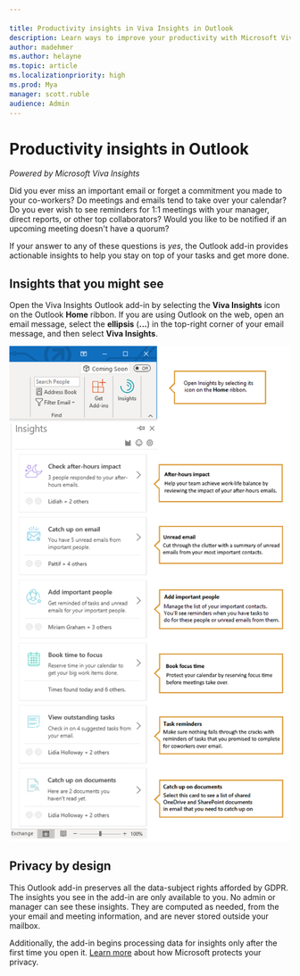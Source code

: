 ```yaml
---

title: Productivity insights in Viva Insights in Outlook
description: Learn ways to improve your productivity with Microsoft Viva Insights in Outlook 
author: madehmer
ms.author: helayne
ms.topic: article
ms.localizationpriority: high 
ms.prod: Mya
manager: scott.ruble
audience: Admin
---
```


# Productivity insights in Outlook

_Powered by Microsoft Viva Insights_

Did you ever miss an important email or forget a commitment you made to your co-workers? Do meetings and emails tend to take over your calendar? Do you ever wish to see reminders for 1:1 meetings with your manager, direct reports, or other top collaborators? Would you like to be notified if an upcoming meeting doesn't have a quorum?  

If your answer to any of these questions is _yes_, the Outlook add-in provides actionable insights to help you stay on top of your tasks and get more done.  

## Insights that you might see

Open the Viva Insights Outlook add-in by selecting the **Viva Insights** icon on the Outlook **Home** ribbon. If you are using  Outlook on the web, open an email message, select the **ellipsis** (**...**) in the top-right corner of your email message, and then select **Viva Insights**.

![Insights panel.](../../images/mya/overview/insights-cards-12.png)

## Privacy by design

This Outlook add-in preserves all the data-subject rights afforded by GDPR. The insights you see in the add-in are only available to you. No admin or manager can see these insights. They are computed as needed, from the your email and meeting information, and are never stored outside your mailbox.

Additionally, the add-in begins processing data for insights only after the first time you open it. [Learn more](https://www.microsoft.com/TrustCenter/CloudServices/office365/default.aspx) about how Microsoft protects your privacy.
